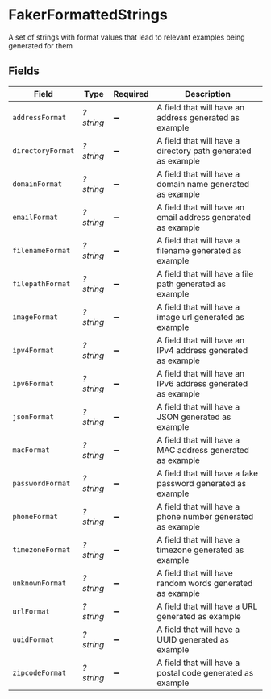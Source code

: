 # FakerFormattedStrings

A set of strings with format values that lead to relevant examples being generated for them


## Fields

| Field                                                        | Type                                                         | Required                                                     | Description                                                  |
| ------------------------------------------------------------ | ------------------------------------------------------------ | ------------------------------------------------------------ | ------------------------------------------------------------ |
| `addressFormat`                                              | *?string*                                                    | :heavy_minus_sign:                                           | A field that will have an address generated as example       |
| `directoryFormat`                                            | *?string*                                                    | :heavy_minus_sign:                                           | A field that will have a directory path generated as example |
| `domainFormat`                                               | *?string*                                                    | :heavy_minus_sign:                                           | A field that will have a domain name generated as example    |
| `emailFormat`                                                | *?string*                                                    | :heavy_minus_sign:                                           | A field that will have an email address generated as example |
| `filenameFormat`                                             | *?string*                                                    | :heavy_minus_sign:                                           | A field that will have a filename generated as example       |
| `filepathFormat`                                             | *?string*                                                    | :heavy_minus_sign:                                           | A field that will have a file path generated as example      |
| `imageFormat`                                                | *?string*                                                    | :heavy_minus_sign:                                           | A field that will have a image url generated as example      |
| `ipv4Format`                                                 | *?string*                                                    | :heavy_minus_sign:                                           | A field that will have an IPv4 address generated as example  |
| `ipv6Format`                                                 | *?string*                                                    | :heavy_minus_sign:                                           | A field that will have an IPv6 address generated as example  |
| `jsonFormat`                                                 | *?string*                                                    | :heavy_minus_sign:                                           | A field that will have a JSON generated as example           |
| `macFormat`                                                  | *?string*                                                    | :heavy_minus_sign:                                           | A field that will have a MAC address generated as example    |
| `passwordFormat`                                             | *?string*                                                    | :heavy_minus_sign:                                           | A field that will have a fake password generated as example  |
| `phoneFormat`                                                | *?string*                                                    | :heavy_minus_sign:                                           | A field that will have a phone number generated as example   |
| `timezoneFormat`                                             | *?string*                                                    | :heavy_minus_sign:                                           | A field that will have a timezone generated as example       |
| `unknownFormat`                                              | *?string*                                                    | :heavy_minus_sign:                                           | A field that will have random words generated as example     |
| `urlFormat`                                                  | *?string*                                                    | :heavy_minus_sign:                                           | A field that will have a URL generated as example            |
| `uuidFormat`                                                 | *?string*                                                    | :heavy_minus_sign:                                           | A field that will have a UUID generated as example           |
| `zipcodeFormat`                                              | *?string*                                                    | :heavy_minus_sign:                                           | A field that will have a postal code generated as example    |